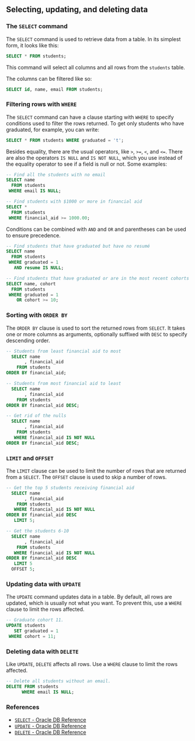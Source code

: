 ## Selecting, updating, and deleting data

### The `SELECT` command

The `SELECT` command is used to retrieve data from a table. In its simplest form, it looks like this:

```sql
SELECT * FROM students;
```

This command will select all columns and all rows from the `students` table.

The columns can be filtered like so:

```sql
SELECT id, name, email FROM students;
```

### Filtering rows with `WHERE`

The `SELECT` command can have a clause starting with `WHERE` to specify conditions used to filter the rows returned. To get only students who have graduated, for example, you can write:

```sql
SELECT * FROM students WHERE graduated = 't';
```

Besides equality, there are the usual operators, like `>`, `>=`, `<`, and `<=`. There are also the operators `IS NULL` and `IS NOT NULL`, which you use instead of the equality operator to see if a field is null or not. Some examples:

```sql
-- Find all the students with no email
SELECT name
  FROM students
 WHERE email IS NULL;

-- Find students with $1000 or more in financial aid
SELECT *
  FROM students
 WHERE financial_aid >= 1000.00;
```

Conditions can be combined with `AND` and `OR` and parentheses can be used to ensure precedence.

```sql
-- Find students that have graduated but have no resumé
SELECT name
  FROM students
 WHERE graduated = 1
   AND resume IS NULL;

-- Find students that have graduated or are in the most recent cohorts
SELECT name, cohort
  FROM students
 WHERE graduated = 1
    OR cohort >= 10;
```

### Sorting with `ORDER BY`

The `ORDER BY` clause is used to sort the returned rows from `SELECT`. It takes one or more columns as arguments, optionally suffixed with `DESC` to specify descending order.

```sql
-- Students from least financial aid to most
  SELECT name
       , financial_aid
    FROM students
ORDER BY financial_aid;

-- Students from most financial aid to least
  SELECT name
       , financial_aid
    FROM students
ORDER BY financial_aid DESC;

-- Get rid of the nulls
  SELECT name
       , financial_aid
    FROM students
   WHERE financial_aid IS NOT NULL
ORDER BY financial_aid DESC;
```

### `LIMIT` and `OFFSET`

The `LIMIT` clause can be used to limit the number of rows that are returned from a `SELECT`. The `OFFSET` clause is used to skip a number of rows.

```sql
-- Get the top 5 students receiving financial aid
  SELECT name
       , financial_aid
    FROM students
   WHERE financial_aid IS NOT NULL
ORDER BY financial_aid DESC
   LIMIT 5;

-- Get the students 6-10
  SELECT name
       , financial_aid
    FROM students
   WHERE financial_aid IS NOT NULL
ORDER BY financial_aid DESC
   LIMIT 5
  OFFSET 5;   
```

### Updating data with `UPDATE`

The `UPDATE` command updates data in a table. By default, all rows are updated, which is usually not what you want. To prevent this, use a `WHERE` clause to limit the rows affected.

```sql
-- Graduate cohort 11.
UPDATE students
   SET graduated = 1
 WHERE cohort = 11;
```

### Deleting data with `DELETE`

Like `UPDATE`, `DELETE` affects all rows. Use a `WHERE` clause to limit the rows affected.

```sql
-- Delete all students without an email.
DELETE FROM students
      WHERE email IS NULL;
```

### References

* [`SELECT` - Oracle DB Reference](https://docs.oracle.com/cd/B19306_01/server.102/b14200/statements_10002.htm#i2065646)
* [`UPDATE` - Oracle DB Reference](https://docs.oracle.com/cd/B19306_01/server.102/b14200/statements_10007.htm#i2067715)
* [`DELETE` - Oracle DB Reference](https://docs.oracle.com/cd/B19306_01/server.102/b14200/statements_8005.htm#i2117787)
